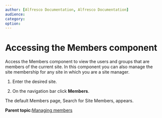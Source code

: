 ```yaml
---
author: [Alfresco Documentation, Alfresco Documentation]
audience: 
category: 
option: 
---
```


# Accessing the Members component

Access the Members component to view the users and groups that are members of the current site. In this component you can also manage the site membership for any site in which you are a site manager.

1.  Enter the desired site.

2.  On the navigation bar click **Members**.


The default Members page, Search for Site Members, appears.

**Parent topic:**[Managing members](../concepts/members-manage.md)


